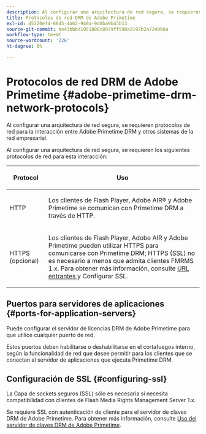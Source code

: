 ```yaml
---
description: Al configurar una arquitectura de red segura, se requieren protocolos de red para la interacción entre Adobe Primetime DRM y otros sistemas de la red empresarial.
title: Protocolos de red DRM de Adobe Primetime
exl-id: d5720ef4-6845-4a62-940a-9d8ba9b43b13
source-git-commit: be43bbbd1051886c8979ff590a3197b2a7249b6a
workflow-type: tm+mt
source-wordcount: '226'
ht-degree: 0%

---
```


# Protocolos de red DRM de Adobe Primetime {#adobe-primetime-drm-network-protocols}

Al configurar una arquitectura de red segura, se requieren protocolos de red para la interacción entre Adobe Primetime DRM y otros sistemas de la red empresarial.

Al configurar una arquitectura de red segura, se requieren los siguientes protocolos de red para esta interacción:

<table frame="all" colsep="1" rowsep="1" class="+ topic/table adobe-d/table " id="table_itc_33z_n4"> 
 <thead class="- topic/thead "> 
  <tr rowsep="1" class="- topic/row "> 
   <th colname="1" class="- topic/entry entry"> <p class="- topic/p ">Protocol </p> </th> 
   <th colname="2" class="- topic/entry entry"> <p class="- topic/p ">Uso </p> </th> 
  </tr> 
 </thead>
 <tbody class="- topic/tbody "> 
  <tr rowsep="1" class="- topic/row "> 
   <td colname="1" class="- topic/entry "> <p class="- topic/p ">HTTP </p> </td> 
   <td colname="2" class="- topic/entry "> <p class="- topic/p ">Los clientes de Flash Player, Adobe AIR® y Adobe Primetime se comunican con Primetime DRM a través de HTTP. </p> </td> 
  </tr> 
  <tr rowsep="0" class="- topic/row "> 
   <td colname="1" class="- topic/entry "> <p class="- topic/p ">HTTPS (opcional) </p> </td> 
   <td colname="2" class="- topic/entry "> <p class="- topic/p ">Los clientes de Flash Player, Adobe AIR y Adobe Primetime pueden utilizar HTTPS para comunicarse con Primetime DRM; HTTPS (SSL) no es necesario a menos que admita clientes FMRMS 1.x. Para obtener más información, consulte <a href="../../secure-deployment-guidelines/overview/network-topology-firewall-rules.md" format="dita" scope="local"> URL entrantes </a> y Configurar SSL. </p> </td> 
  </tr> 
 </tbody> 
</table>

## Puertos para servidores de aplicaciones {#ports-for-application-servers}

Puede configurar el servidor de licencias DRM de Adobe Primetime para que utilice cualquier puerto de red.

Estos puertos deben habilitarse o deshabilitarse en el cortafuegos interno, según la funcionalidad de red que desee permitir para los clientes que se conectan al servidor de aplicaciones que ejecuta Primetime DRM.

## Configuración de SSL {#configuring-ssl}

La Capa de sockets seguros (SSL) sólo es necesaria si necesita compatibilidad con clientes de Flash Media Rights Management Server 1.x.

Se requiere SSL con autenticación de cliente para el servidor de claves DRM de Adobe Primetime. Para obtener más información, consulte [Uso del servidor de claves DRM de Adobe Primetime](../../using-the-drm-key-server/requirements.md).
